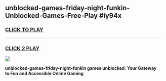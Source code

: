 
## unblocked-games-friday-night-funkin-Unblocked-Games-Free-Play #iy94x
<h3>
<a href="https://us.freeplayer.one?title=unblocked-games-friday-night-funkin&ref=9M">CLICK TO PLAY</a></h3>
<hr>

<h3>
<a href="https://us.freeplayer.one?title=unblocked-games-friday-night-funkin&ref=9M">CLICK 2 PLAY</a>
  
</h3>

<a href="https://us.freeplayer.one?title=unblocked-games-friday-night-funkin&ref=9M"><img src="https://clearcache.store/games.png"></a>


**unblocked-games-friday-night-funkin games unblocked: Your Gateway to Fun and Accessible Online Gaming**
